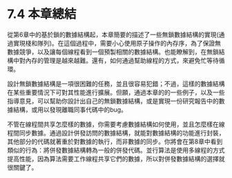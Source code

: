 # 7.4 本章總結

從第6章中的基於鎖的數據結構起，本章簡要的描述了一些無鎖數據結構的實現(通過實現棧和隊列)。在這個過程中，需要小心使用原子操作的內存序，為了保證無數據競爭，以及讓每個線程看到一個預製相關的數據結構。也能瞭解到，在無鎖結構中對內存的管理是越來越難。還有，如何通過幫助線程的方式，來避免忙等待循環。

設計無鎖數據結構是一項很困難的任務，並且很容易犯錯；不過，這樣的數據結構在某些重要情況下可對其性能進行擴展。但願，通過本章的的一些例子，以及一些指導意見，可以幫助你設計出自己的無鎖數據結構，或是實現一份研究報告中的數據結構，或用以發現離職同事代碼中的bug。

不管在線程間共享怎麼樣的數據，你需要考慮數據結構如何使用，並且怎麼樣在線程間同步數據。通過設計併發訪問的數據結構，就能對數據結構的功能進行封裝，其他部分的代碼就著重於對數據的執行，而非數據的同步。你將會在第8章中看到類似的行為：將併發數據結構轉為一般的併發代碼。並行算法是使用多線程的方式提高性能，因為算法需要工作線程共享它們的數據，所以對併發數據結構的選擇就很關鍵了。